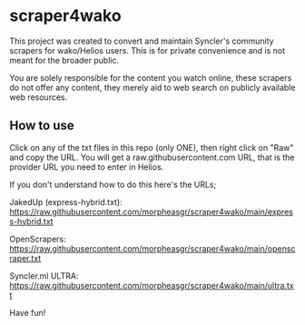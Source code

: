 # scraper4wako

This project was created to convert and maintain Syncler's community scrapers for wako/Helios users. This is for private convenience and is not meant for the broader public.

You are solely responsible for the content you watch online, these scrapers do not offer any content, they merely aid to web search on publicly available web resources.

## How to use
Click on any of the txt files in this repo (only ONE), then right click on "Raw" and copy the URL. You will get a raw.githubusercontent.com URL, that is the provider URL you need to enter in Helios.

If you don't understand how to do this here's the URLs;

JakedUp (express-hybrid.txt):
https://raw.githubusercontent.com/morpheasgr/scraper4wako/main/express-hybrid.txt

OpenScrapers:
https://raw.githubusercontent.com/morpheasgr/scraper4wako/main/openscraper.txt

Syncler.ml ULTRA:
https://raw.githubusercontent.com/morpheasgr/scraper4wako/main/ultra.txt

Have fun!